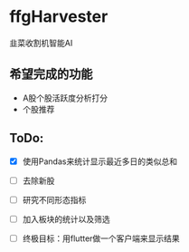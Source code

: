 # ffgHarvester
韭菜收割机智能AI

## 希望完成的功能
- A股个股活跃度分析打分
- 个股推荐

## ToDo:
- [x] 使用Pandas来统计显示最近多日的类似总和
- [ ] 去除新股
- [ ] 研究不同形态指标
- [ ] 加入板块的统计以及筛选
- [ ] 终极目标：用flutter做一个客户端来显示结果

